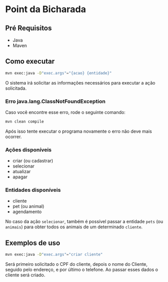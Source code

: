 # Point da Bicharada

## Pré Requisitos

- Java
- Maven

## Como executar

```bash
mvn exec:java -D"exec.args"="{acao} {entidade}"
```

O sistema irá solicitar as informações necessários para executar a ação solicitada.

### Erro java.lang.ClassNotFoundException

Caso você encontre esse erro, rode o seguinte comando:

```bash
mvn clean compile
```

Após isso tente executar o programa novamente o erro não deve mais ocorrer.

### Ações disponíveis

- criar (ou cadastrar)
- selecionar
- atualizar
- apagar

### Entidades disponíveis

- cliente
- pet (ou animal)
- agendamento

No caso da ação `selecionar`, também é possível passar a entidade `pets` (ou `animais`) para obter todos os animais de um determinado `cliente`.

## Exemplos de uso

```bash
mvn exec:java -D"exec.args"="criar cliente"
```

Será primeiro solicitado o CPF do cliente, depois o nome do Cliente, seguido pelo endereço, e por último o telefone. Ao passar esses dados o cliente será criado.
